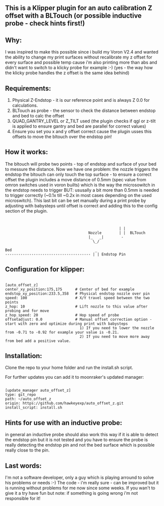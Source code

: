 ## This is a Klipper plugin for an auto calibration Z offset with a BLTouch (or possible inductive probe - check hints first!)

## Why:<br>

I was inspired to make this possible since i build my Voron V2.4 and wanted the ability to change my print surfaces without
recalibrate my z offset for every surface and possible temp cause i'm also printing more than abs and didn't want to switch
to a klicky probe for example :-) (yes - the way how the klicky probe handles the z offset is the same idea behind)

## Requirements:<br>

1) Physical Z-Endstop - it is our reference point and is always Z 0.0 for calculations.
2) BLTouch as probe - the sensor to check the distance between endstop and bed to calc the offset
3) QUAD_GANTRY_LEVEL or Z_TILT used (the plugin checks if qgl or z-tilt is applied to ensure gantry and bed are parallel for correct values)
4) Ensure you set you x and y offset correct cause the plugin usses this offsets to move the bltouch over the endstop pin!

## How it works:<br>

The bltouch will probe two points - top of endstop and surface of your bed to messure the distance. Now we have one problem:
the nozzle triggers the endstop the bltouch can only touch the top surface - to ensure a correct offset the plugin includes a move distance
of 0.5mm (spec value from omron switches used in voron builts) which is the way the microsowitch in the endstop needs to trigger BUT:
ususally a bit more than 0.5mm is needed to trigger correctly (~0.1x till ~0.2x in most cases depending on the used microswitch).
This last bit can be set manually during a print probe by adjusting with babysteps until offset is correct and adding this to the 
config section of the plugin.
<pre><code>

                                                    | |
                                      Nozzle        | |  BLTouch
                                      |_   _|        -
                                        \_/               

Bed                                      _ 
--------------------------------------- | | Endstop Pin
</code></pre>

## Configuration for klipper:

<pre><code>
[auto_offset_z]
center_xy_position:175,175      # Center of bed for example
endstop_xy_position:233.5,358   # Physical endstop nozzle over pin
speed: 100                      # X/Y travel speed between the two points
z_hop: 10                       # Lift nozzle to this value after probing and for move
z_hop_speed: 20                 # Hop speed of probe
offsetadjust: 0.0               # Manual offset correction option - start with zero and optimize during print with babysteps
                                  1) If you need to lower the nozzle from -0.71 to -0.92 for example your value is -0.21.
                                  2) If you need to move more away from bed add a positive value.
</code></pre>
## Installation:

Clone the repo to your home folder and run the install.sh script.

For further updates you can add it to moonraker's updated manager:

<pre><code>
[update_manager auto_offset_z]
type: git_repo
path: ~/auto_offset_z
origin: https://github.com/hawkeyexp/auto_offset_z.git
install_script: install.sh
</code></pre>

## Hints for use with an inductive probe:

in general an inductive probe should also work this way if it is able to detect the endstop pin but it is not tested and you have to
ensure the probe is really detecting the endstop pin and not the bed surface which is possible really close to the pin.

## Last words:

I'm not a software developer, only a guy which is playing arround to solve his problems or needs :-)
The code - i'm really sure - can be improved but it is running without problems for me now since some weeks.
If you wan't to give it a try have fun but note: if something is going wrong i'm not responsible for it!
